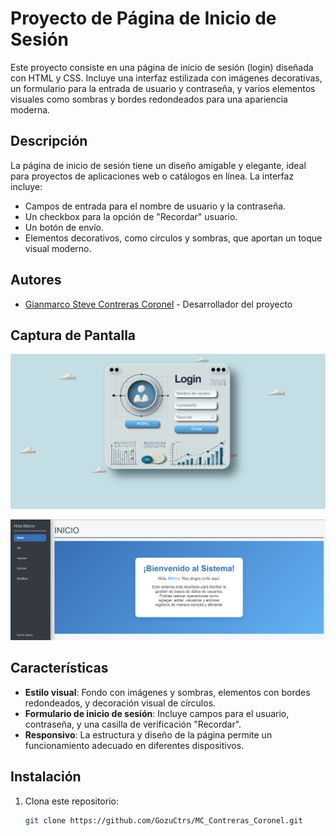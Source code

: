 # Proyecto de Página de Inicio de Sesión

Este proyecto consiste en una página de inicio de sesión (login) diseñada con HTML y CSS. Incluye una interfaz estilizada con imágenes decorativas, un formulario para la entrada de usuario y contraseña, y varios elementos visuales como sombras y bordes redondeados para una apariencia moderna.

## Descripción

La página de inicio de sesión tiene un diseño amigable y elegante, ideal para proyectos de aplicaciones web o catálogos en línea. La interfaz incluye:
- Campos de entrada para el nombre de usuario y la contraseña.
- Un checkbox para la opción de "Recordar" usuario.
- Un botón de envío.
- Elementos decorativos, como círculos y sombras, que aportan un toque visual moderno.

## Autores

- [Gianmarco Steve Contreras Coronel](https://github.com/GozuCtrs) - Desarrollador del proyecto


## Captura de Pantalla

![Captura de Pantalla de la Página de Inicio de Sesión](img/captura_pantalla.png)

![Captura de Pantalla de la Página de Inicio de Sesión](img/captura_pantalla2.png)
## Características

- **Estilo visual**: Fondo con imágenes y sombras, elementos con bordes redondeados, y decoración visual de círculos.
- **Formulario de inicio de sesión**: Incluye campos para el usuario, contraseña, y una casilla de verificación "Recordar".
- **Responsivo**: La estructura y diseño de la página permite un funcionamiento adecuado en diferentes dispositivos.

## Instalación

1. Clona este repositorio:
   ```bash
   git clone https://github.com/GozuCtrs/MC_Contreras_Coronel.git


